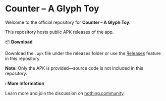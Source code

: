 # Counter – A Glyph Toy

Welcome to the official repository for **Counter – A Glyph Toy**.

This repository hosts public APK releases of the app.

📦 **Download**

Download the `.apk` file under the releases folder or use the [Releases](../../releases) feature in this repository.

**Note:** Only the APK is provided—source code is not included in this repository.

ℹ️ **More Information**

Learn more and join the discussion on [nothing.community](https://nothing.community/d/36837-introducing-counter-a-glyph-toy).
